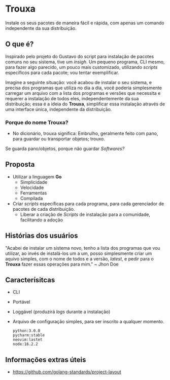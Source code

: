 # Trouxa

Instale os seus pacotes de maneira fácil e rápida, com apenas um comando independente da sua distribuição.

## O que é?

Inspirado pelo projeto do Gustavo do script para instalação de pacotes comuns no seu sistema, tive um *insigh*. Um pequeno programa, CLI mesmo, para fazer algo parecido, um pouco mais customizado, utilizando *scripts* específicos para cada pacote; vou tentar exemplificar.

Imagine a seguinte situação: você acabou de instalar o seu sistema, e precisa dos programas que utiliza no dia a dia, você poderia simplesmente carregar um arquivo com a lista dos programas e versões que necessita e requerer a instalação de todos eles, independentemente da sua distribuição; essa é a ideia do **Trouxa**, simplificar essa instalação através de uma interface única, independente da distribuição.

### Porque do nome Trouxa?

- No dicionário, trouxa significa: Embrulho, geralmente feito com pano, para guardar ou transportar objetos; trouxo.

Se guarda pano/objetos, porque não guardar *Softwares?*

## Proposta

- Utilizar a linguagem **Go**
    - Simplicidade
    - Velocidade
    - Ferramentas
    - Compilada
- Criar *scripts* específicas para cada programa, para cada gerenciador de pacotes de cada distribuição.
    - Liberar a criação de *Scripts* de instalação para a comunidade, facilitando a adoção

## Histórias dos usuários

"Acabei de instalar um sistema novo, tenho a lista dos programas que vou utilizar, ao invés de instalá-los um a um, posso simplesmente criar um aquivo simples, com o nome de todos e a versão, *latest*, e pedir para o **Trouxa** fazer essas operações para mim." ~ Jhon Doe

## Caracterísitcas

- CLI
- Portável
- Loggável (produzirá *logs* durante a instalação)
- Arquivo de configuração simples, para ser inscrito a qualquer momento.

    ```
    python:3.0.0
    pycharm:stable
    neovim:lastet
    node:16.2.2
    ```
  
## Informações extras úteis
- https://github.com/golang-standards/project-layout
